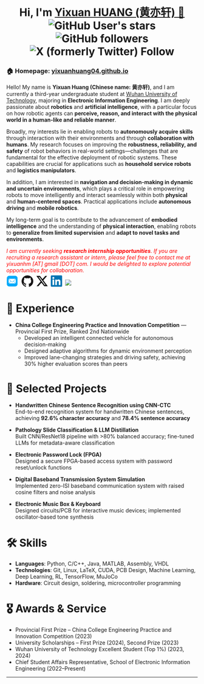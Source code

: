 <h1 align="center">
  Hi, I'm <a href="https://yixuanhuang04.github.io" target="_blank">Yixuan HUANG (黄亦轩) 👋</a> <br>
	<img alt="GitHub User's stars" src="https://img.shields.io/github/stars/yixuanhuang04">
	<img alt="GitHub followers" src="https://img.shields.io/github/followers/yixuanhuang04">
  <img alt="X (formerly Twitter) Follow" src="https://img.shields.io/twitter/follow/yixuanhuang_">
</h1>


<h3>🏠 <b>Homepage</b>: <a href="https://yixuanhuang04.github.io" target="_blank">yixuanhuang04.github.io</a></h3>
<p>
Hello! My name is <b>Yixuan Huang (Chinese name: 黄亦轩)</b>, and I am currently a third-year undergraduate student at <a href="https://www.whut.edu.cn/" target="_blank">Wuhan University of Technology</a>, majoring in <b>Electronic Information Engineering</b>. I am deeply passionate about <b>robotics</b> and <b>artificial intelligence</b>, with a particular focus on how robotic agents can <b>perceive, reason, and interact with the physical world in a human-like and reliable manner</b>.

Broadly, my interests lie in enabling robots to <b>autonomously acquire skills</b> through interaction with their environments and through <b>collaboration with humans</b>. My research focuses on improving the <b>robustness, reliability, and safety</b> of robot behaviors in real-world settings—challenges that are fundamental for the effective deployment of robotic systems. These capabilities are crucial for applications such as <b>household service robots</b> and <b>logistics manipulators</b>.

In addition, I am interested in <b>navigation and decision-making in dynamic and uncertain environments</b>, which plays a critical role in empowering robots to move intelligently and interact seamlessly within both <b>physical</b> and <b>human-centered spaces</b>. Practical applications include <b>autonomous driving</b> and <b>mobile robotics</b>.

My long-term goal is to contribute to the advancement of <b>embodied intelligence</b> and the understanding of <b>physical interaction</b>, enabling robots to <b>generalize from limited supervision</b> and <b>adapt to novel tasks and environments</b>.

<i style="color: red; display: inline;">I am currently seeking <b>research internship opportunities</b>. If you are recruiting a research assistant or intern, please feel free to contact me at <i>yixuanhm [AT] gmail [DOT] com</i>. I would be delighted to explore potential opportunities for collaboration.</i>
</p>


<p  style="margin-top: -10px;">
  <a href="mailto:yixuanhm@gmail.com" target="_blank"><img src="./files/icon/email.png" height="32px" style="margin-bottom:-4px"></a>&nbsp;
  <a href="https://github.com/yixuanhuang04" target="_blank"><img src="./files/icon/github_s.jpg" height="30px" style="margin-bottom:-3px"></a>&nbsp;
  <a href="https://x.com/yixuanhuang_" target="_blank"><img src="./files/icon/X_icon.png" height="30px" style="margin-bottom:-3px"></a>&nbsp;
  <a href="https://www.linkedin.com/in/yixuanhuang04/" target="_blank"><img src="./files/icon/LinkedIn.png" height="30px" style="margin-bottom:-3px"></a>&nbsp;
  <a href="https://visitorbadge.io/status?path=https%3A%2F%2Fyixuanhuang.com"><img src="https://api.visitorbadge.io/api/visitors?path=https%3A%2F%2Fyixuanhuang.com&labelColor=%232ccce4&countColor=%230158f9" /></a>
</p>


# 🚀 Experience
* **China College Engineering Practice and Innovation Competition** — Provincial First Prize, Ranked 2nd Nationwide  
  - Developed an intelligent connected vehicle for autonomous decision-making  
  - Designed adaptive algorithms for dynamic environment perception  
  - Improved lane-changing strategies and driving safety, achieving 30% higher evaluation scores than peers  

# 📂 Selected Projects
* **Handwritten Chinese Sentence Recognition using CNN-CTC**  
  End-to-end recognition system for handwritten Chinese sentences, achieving **92.6% character accuracy** and **78.4% sentence accuracy**  

* **Pathology Slide Classification & LLM Distillation**  
  Built CNN/ResNet18 pipeline with >80% balanced accuracy; fine-tuned LLMs for metadata-aware classification  

* **Electronic Password Lock (FPGA)**  
  Designed a secure FPGA-based access system with password reset/unlock functions  

* **Digital Baseband Transmission System Simulation**  
  Implemented zero-ISI baseband communication system with raised cosine filters and noise analysis  

* **Electronic Music Box & Keyboard**  
  Designed circuits/PCB for interactive music devices; implemented oscillator-based tone synthesis  

# 🛠 Skills
- **Languages**: Python, C/C++, Java, MATLAB, Assembly, VHDL  
- **Technologies**: Git, Linux, LaTeX, CUDA, PCB Design, Machine Learning, Deep Learning, RL, TensorFlow, MuJoCo  
- **Hardware**: Circuit design, soldering, microcontroller programming

# 🎖 Awards & Service
- Provincial First Prize – China College Engineering Practice and Innovation Competition (2023)  
- University Scholarships – First Prize (2024), Second Prize (2023)  
- Wuhan University of Technology Excellent Student (Top 1%) (2023, 2024)  
- Chief Student Affairs Representative, School of Electronic Information Engineering (2022–Present)  

---
<script type="text/javascript" id="clustrmaps" src="//clustrmaps.com/map_v2.js?d=qkyaUk8ZTCcRU7WCFxztDE-T9QhniwOZBAYp6BcmMYA"></script>
